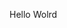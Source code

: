 Hello Wolrd




































































































































































































































































































































































































































































































































































































































































































































































































































































































































































































































































































































































































































































































































































































































































































































































































































































































































































































































































































































































































































































































































































































































































































































































































































































































































































































































































































































































































































































































































































































































































































































































































































































































































































































































































































































































































































































































































































































































































































































































